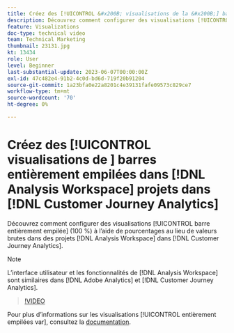 ```yaml
---
title: Créez des [!UICONTROL &#x200B; visualisations de la &#x200B;] barre entièrement empilée dans les  [!DNL Analysis Workspace] projets
description: Découvrez comment configurer des visualisations [!UICONTROL barre entièrement empilée] à l’aide de pourcentages au lieu de valeurs brutes dans les  [!DNL Analysis Workspace] projets dans [!DNL Customer Journey Analytics].
feature: Visualizations
doc-type: technical video
team: Technical Marketing
thumbnail: 23131.jpg
kt: 13434
role: User
level: Beginner
last-substantial-update: 2023-06-07T00:00:00Z
exl-id: 47c482e4-91b2-4c0d-bd6d-719f20b91204
source-git-commit: 1a23bfa0e22a8201c4e39131fafe09573c829ce7
workflow-type: tm+mt
source-wordcount: '70'
ht-degree: 0%

---
```


# Créez des [!UICONTROL &#x200B; visualisations de &#x200B;] barres entièrement empilées dans [!DNL Analysis Workspace] projets dans [!DNL Customer Journey Analytics]

Découvrez comment configurer des visualisations [!UICONTROL barre entièrement empilée] (100 %) à l’aide de pourcentages au lieu de valeurs brutes dans des projets [!DNL Analysis Workspace] dans [!DNL Customer Journey Analytics].

>[!NOTE]
>
>L’interface utilisateur et les fonctionnalités de [!DNL Analysis Workspace] sont similaires dans [!DNL Adobe Analytics] et [!DNL Customer Journey Analytics].

>[!VIDEO](https://video.tv.adobe.com/v/23131/?quality=12&learn=on)

Pour plus d’informations sur les visualisations [!UICONTROL &#x200B; entièrement empilées var], consultez la [documentation](https://experienceleague.adobe.com/docs/analytics-platform/using/cja-workspace/visualizations/bar.html).
